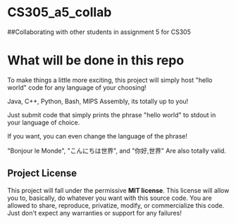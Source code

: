 # CS305_a5_collab
##Collaborating with other students in assignment 5 for CS305

# What will be done in this repo
To make things a little more exciting, this project will simply host "hello world" code
for any language of your choosing!

Java, C++, Python, Bash, MIPS Assembly, its totally up to you!

Just submit code that simply prints the phrase "hello world" to stdout in your language of choice.

If you want, you can even change the language of the phrase!

"Bonjour le Monde", "こんにちは世界", and "你好,世界" Are also totally valid.

## Project License
This project will fall under the permissive **MIT license**. This license will allow you to, basically, do whatever you want with this source code. You are allowed to share, reproduce, privatize, modify, or commercialize this code. Just don't expect any warranties or support for any failures!
